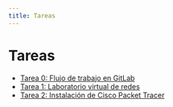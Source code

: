 ```yaml
---
title: Tareas
---
```


# Tareas

- [Tarea 0: Flujo de trabajo en GitLab](tarea-0)
- [Tarea 1: Laboratorio virtual de redes](tarea-1)
- [Tarea 2: Instalación de Cisco Packet Tracer](tarea-2)
